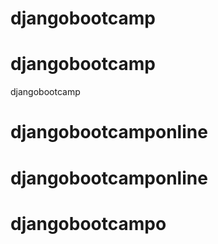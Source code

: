# djangobootcamp
# djangobootcamp
djangobootcamp
# djangobootcamponline
# djangobootcamponline
# djangobootcampo
